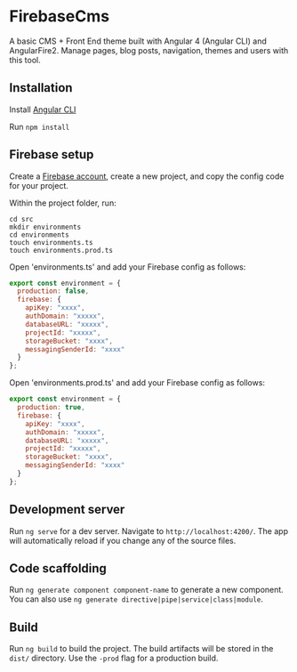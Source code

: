 # FirebaseCms

A basic CMS + Front End theme built with Angular 4 (Angular CLI) and AngularFire2. Manage pages, blog posts, navigation, themes and users with this tool.

## Installation

Install [Angular CLI](https://cli.angular.io/)  

Run `npm install`

## Firebase setup

Create a [Firebase account](https://firebase.google.com/), create a new project, and copy the config code for your project.  

Within the project folder, run:

```
cd src
mkdir environments
cd environments
touch environments.ts
touch environments.prod.ts
```

Open 'environments.ts' and add your Firebase config as follows:

```javascript
export const environment = {
  production: false,
  firebase: {
    apiKey: "xxxx",
    authDomain: "xxxxx",
    databaseURL: "xxxxx",
    projectId: "xxxxx",
    storageBucket: "xxxx",
    messagingSenderId: "xxxx"
  }
};
```

Open 'environments.prod.ts' and add your Firebase config as follows:

```javascript
export const environment = {
  production: true,
  firebase: {
    apiKey: "xxxx",
    authDomain: "xxxxx",
    databaseURL: "xxxxx",
    projectId: "xxxxx",
    storageBucket: "xxxx",
    messagingSenderId: "xxxx"
  }
};
```

## Development server

Run `ng serve` for a dev server. Navigate to `http://localhost:4200/`. The app will automatically reload if you change any of the source files.

## Code scaffolding

Run `ng generate component component-name` to generate a new component. You can also use `ng generate directive|pipe|service|class|module`.

## Build

Run `ng build` to build the project. The build artifacts will be stored in the `dist/` directory. Use the `-prod` flag for a production build.

